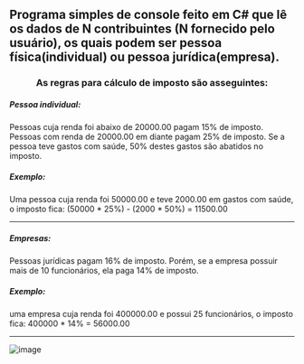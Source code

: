 <strong><h2>Programa simples de console feito em C# que lê os dados de N contribuintes (N fornecido pelo usuário), os quais
podem ser pessoa física(individual) ou pessoa jurídica(empresa). </h2></strong>

<h3><p align="center">As regras para cálculo de imposto são asseguintes:</p></h3>

<h5>Pessoa individual:</h5> Pessoas cuja renda foi abaixo de 20000.00 pagam 15% de imposto. Pessoas com
renda de 20000.00 em diante pagam 25% de imposto. Se a pessoa teve gastos com saúde, 50%
destes gastos são abatidos no imposto.

<h5>Exemplo:</h5> Uma pessoa cuja renda foi 50000.00 e teve 2000.00 em gastos com saúde, o imposto
fica: (50000 * 25%) - (2000 * 50%) = 11500.00

*******************************************************************************************************

<h5>Empresas:</h5> Pessoas jurídicas pagam 16% de imposto. Porém, se a empresa possuir mais de 10
funcionários, ela paga 14% de imposto.

<h5>Exemplo:</h5> uma empresa cuja renda foi 400000.00 e possui 25 funcionários, o imposto fica:
400000 * 14% = 56000.00

*******************************************************************************************************

![image](https://user-images.githubusercontent.com/96489810/168186071-3398ff6e-185a-40cc-8701-d5d94a1da143.png)


